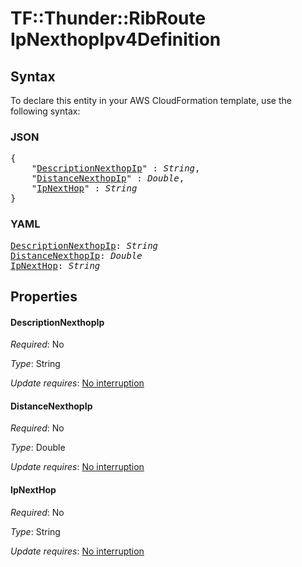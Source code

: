 # TF::Thunder::RibRoute IpNexthopIpv4Definition

## Syntax

To declare this entity in your AWS CloudFormation template, use the following syntax:

### JSON

<pre>
{
    "<a href="#descriptionnexthopip" title="DescriptionNexthopIp">DescriptionNexthopIp</a>" : <i>String</i>,
    "<a href="#distancenexthopip" title="DistanceNexthopIp">DistanceNexthopIp</a>" : <i>Double</i>,
    "<a href="#ipnexthop" title="IpNextHop">IpNextHop</a>" : <i>String</i>
}
</pre>

### YAML

<pre>
<a href="#descriptionnexthopip" title="DescriptionNexthopIp">DescriptionNexthopIp</a>: <i>String</i>
<a href="#distancenexthopip" title="DistanceNexthopIp">DistanceNexthopIp</a>: <i>Double</i>
<a href="#ipnexthop" title="IpNextHop">IpNextHop</a>: <i>String</i>
</pre>

## Properties

#### DescriptionNexthopIp

_Required_: No

_Type_: String

_Update requires_: [No interruption](https://docs.aws.amazon.com/AWSCloudFormation/latest/UserGuide/using-cfn-updating-stacks-update-behaviors.html#update-no-interrupt)

#### DistanceNexthopIp

_Required_: No

_Type_: Double

_Update requires_: [No interruption](https://docs.aws.amazon.com/AWSCloudFormation/latest/UserGuide/using-cfn-updating-stacks-update-behaviors.html#update-no-interrupt)

#### IpNextHop

_Required_: No

_Type_: String

_Update requires_: [No interruption](https://docs.aws.amazon.com/AWSCloudFormation/latest/UserGuide/using-cfn-updating-stacks-update-behaviors.html#update-no-interrupt)

